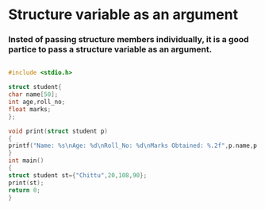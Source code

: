 


# Structure variable as an argument





### Insted of passing structure members individually, it is a good partice to pass a structure variable as an argument.



```c

#include <stdio.h>

struct student{
char name[50];
int age,roll_no;
float marks;
};

void print(struct student p)
{
printf("Name: %s\nAge: %d\nRoll_No: %d\nMarks Obtained: %.2f",p.name,p.age,p.roll_no,p.marks);
}
int main()
{
struct student st={"Chittu",20,108,90};
print(st);
return 0;
}
```